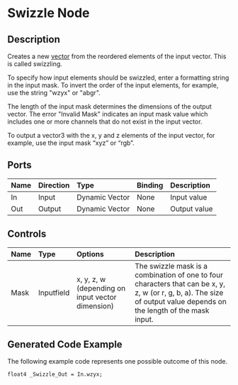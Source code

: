# Swizzle Node

## Description

Creates a new [vector](https://docs.unity3d.com/Manual/VectorCookbook.html) from the reordered elements of the input vector. This is called swizzling.

To specify how input elements should be swizzled, enter a formatting string in the input mask.
To invert the order of the input elements, for example, use the string "wzyx" or "abgr".

The length of the input mask determines the dimensions of the output vector. The error "Invalid Mask" indicates an input mask value which includes one or more channels that do not exist in the input vector.

To output a vector3 with the x, y and z elements of the input vector, for example, use the input mask “xyz” or “rgb”.



## Ports

| Name        | Direction           | Type  | Binding | Description |
|:------------ |:-------------|:-----|:---|:---|
| In      | Input | Dynamic Vector | None | Input value |
| Out | Output      |    Dynamic Vector | None | Output value |

## Controls

| Name        | Type           | Options  | Description |
|:------------ |:-------------|:-----|:---|
| Mask     | Inputfield | x, y, z, w (depending on input vector dimension) | The swizzle mask is a combination of one to four characters that can be x, y, z, w (or r, g, b, a). The size of output value depends on the length of the mask input.|


## Generated Code Example

The following example code represents one possible outcome of this node.

```
float4 _Swizzle_Out = In.wzyx;
